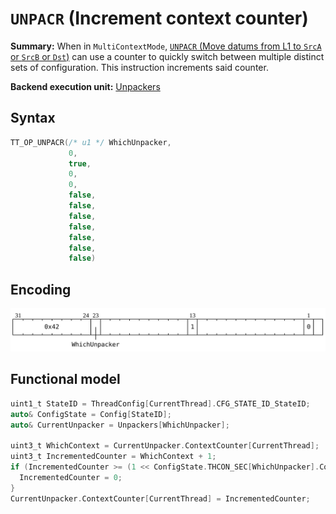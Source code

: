 # `UNPACR` (Increment context counter)

**Summary:** When in `MultiContextMode`, [`UNPACR` (Move datums from L1 to `SrcA` or `SrcB` or `Dst`)](UNPACR_Regular.md) can use a counter to quickly switch between multiple distinct sets of configuration. This instruction increments said counter.

**Backend execution unit:** [Unpackers](Unpackers/README.md)

## Syntax

```c
TT_OP_UNPACR(/* u1 */ WhichUnpacker,
             0,
             true,
             0,
             0,
             false,
             false,
             false,
             false,
             false,
             false,
             false)
```

## Encoding

![](../../../Diagrams/Out/Bits32_UNPACR_IncrementContextCounter.svg)

## Functional model

```c
uint1_t StateID = ThreadConfig[CurrentThread].CFG_STATE_ID_StateID;
auto& ConfigState = Config[StateID];
auto& CurrentUnpacker = Unpackers[WhichUnpacker];

uint3_t WhichContext = CurrentUnpacker.ContextCounter[CurrentThread];
uint3_t IncrementedCounter = WhichContext + 1;
if (IncrementedCounter >= (1 << ConfigState.THCON_SEC[WhichUnpacker].Context_count)) {
  IncrementedCounter = 0;
}
CurrentUnpacker.ContextCounter[CurrentThread] = IncrementedCounter;
```

